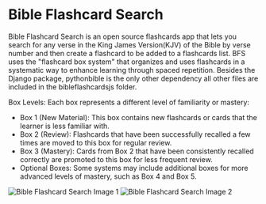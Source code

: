 # Bible Flashcard Search

Bible Flashcard Search is an open source flashcards app that lets you search for any verse in the King James Version(KJV) of the Bible by verse number and then create a flashcard to be added to a flashcards list.  BFS uses the "flashcard box system" that organizes and uses flashcards in a systematic way to enhance learning through spaced repetition.
Besides the Django package, pythonbible is the only other dependency all other files are included in the bibleflashcardsjs folder.  

Box Levels: Each box represents a different level of familiarity or mastery:

<ul><li>Box 1 (New Material): This box contains new flashcards or cards that the learner is less familiar with.</li>
<li>Box 2 (Review): Flashcards that have been successfully recalled a few times are moved to this box for regular review.</li>
<li>Box 3 (Mastery): Cards from Box 2 that have been consistently recalled correctly are promoted to this box for less frequent review.</li>
<li>Optional Boxes: Some systems may include additional boxes for more advanced levels of mastery, such as Box 4 and Box 5.</li>
</ul>

![Bible Flashcard Search Image 1](https://www.freesmartphoneapps.com/static/projects/images/BibleFlashcardSearchAndroid-12-09-2024-image1.png "Bible Flashcard Search Image 1")
![Bible Flashcard Search Image 2](https://www.freesmartphoneapps.com/static/projects/images/BibleFlashcardSearchAndroid-12-09-2024-image2.png "Bible Flashcard Search Image 2")